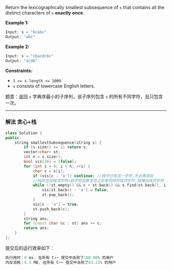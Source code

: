 

Return the lexicographically smallest subsequence of `s` that contains all the distinct characters of `s` **exactly once**.
 

**Example 1:** 
```cpp
Input: s = "bcabc"
Output: "abc"
```

**Example 2:**

```cpp
Input: s = "cbacdcbc"
Output: "acdb"
```
 

**Constraints:**
- `1 <= s.length <= 1000`
- `s` consists of lowercase English letters.

题意：返回 `s` 字典序最小的子序列，该子序列包含 `s` 的所有不同字符，且只包含一次。

---
### 解法 贪心+栈
```cpp
class Solution {
public:
    string smallestSubsequence(string s) {
        if (s.size() <= 1) return s;
        vector<char> st;
        int n = s.size();
        bool vis[26] = {false};
        for (int i = 0; i < n; ++i) {
            char c = s[i];
            if (vis[c - 'a']) continue; //栈中已有这一字符,不必再添加
            //栈非空且栈顶字符>新字符且新字符之后有同样的栈顶字符,就弹出栈顶字符
            while (!st.empty() && c < st.back() && s.find(st.back(), i) != string::npos) {
                vis[st.back() - 'a'] = false; 
                st.pop_back();
            }
            vis[c - 'a'] = true;
            st.push_back(c);
        }
        string ans;
        for (const char &c : st) ans += c;
        return ans;
    }
};
```
提交后的运行效率如下：
```cpp
执行用时：0 ms, 在所有 C++ 提交中击败了100.00% 的用户
内存消耗：6.5 MB, 在所有 C++ 提交中击败了63.23% 的用户
```

